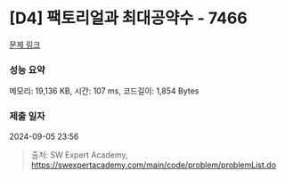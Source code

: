 # [D4] 팩토리얼과 최대공약수 - 7466 

[문제 링크](https://swexpertacademy.com/main/code/problem/problemDetail.do?contestProbId=AWnghFyq9eMDFAQU) 

### 성능 요약

메모리: 19,136 KB, 시간: 107 ms, 코드길이: 1,854 Bytes

### 제출 일자

2024-09-05 23:56



> 출처: SW Expert Academy, https://swexpertacademy.com/main/code/problem/problemList.do